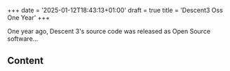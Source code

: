 +++
date = '2025-01-12T18:43:13+01:00'
draft = true
title = 'Descent3 Oss One Year'
+++

One year ago, Descent 3's source code was released as Open Source software...

## Content